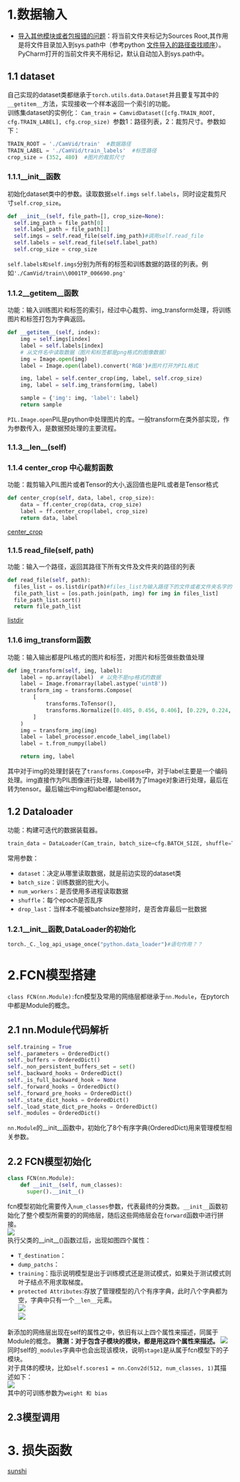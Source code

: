 # 1.数据输入
- [导入其他模块或者包报错的问题](https://blog.csdn.net/sinat_32336967/article/details/105058577)：将当前文件夹标记为Sources Root,其作用是将文件目录加入到sys.path中（参考python [文件导入的路径查找顺序](https://www.cnblogs.com/tulintao/p/11196893.html)）。PyCharm打开的当前文件夹不用标记，默认自动加入到sys.path中。
## 1.1 dataset
自己实现的dataset类都继承于`torch.utils.data.Dataset`并且要复写其中的`__getitem__`方法，实现接收一个样本返回一个索引的功能。  
训练集dataset的实例化：
`Cam_train = CamvidDataset([cfg.TRAIN_ROOT, cfg.TRAIN_LABEL], cfg.crop_size)
`参数1：路径列表，2：裁剪尺寸。参数如下：
```python
TRAIN_ROOT = './CamVid/train'  #数据路径
TRAIN_LABEL = './CamVid/train_labels'  #标签路径
crop_size = (352, 480)  #图片的裁剪尺寸
```
### 1.1.1__init__函数
初始化dataset类中的参数。读取数据`self.imgs` `self.labels`，同时设定裁剪尺寸`self.crop_size`。
```python
def __init__(self, file_path=[], crop_size=None):
  self.img_path = file_path[0]
  self.label_path = file_path[1]
  self.imgs = self.read_file(self.img_path)#调用self.read_file
  self.labels = self.read_file(self.label_path)
  self.crop_size = crop_size
```  
`self.labels和self.imgs`分别为所有的标签和训练数据的路径的列表。例如`'./CamVid/train\\0001TP_006690.png'`
### 1.1.2__getitem__函数
功能：输入训练图片和标签的索引，经过中心裁剪、img_transform处理，将训练图片和标签打包为字典返回。
```python
def __getitem__(self, index):
    img = self.imgs[index]
    label = self.labels[index]
    # 从文件名中读取数据（图片和标签都是png格式的图像数据）
    img = Image.open(img)
    label = Image.open(label).convert('RGB')#图片打开为PIL格式

    img, label = self.center_crop(img, label, self.crop_size)
    img, label = self.img_transform(img, label)

    sample = {'img': img, 'label': label}
    return sample
```
`PIL.Image.open`PIL是python中处理图片的库。一般transform在类外部实现，作为参数传入，是数据预处理的主要流程。
### 1.1.3__len__(self)
### 1.1.4 center_crop 中心裁剪函数
功能：裁剪输入PIL图片或者Tensor的大小,返回值也是PIL或者是Tensor格式
```python
def center_crop(self, data, label, crop_size):
    data = ff.center_crop(data, crop_size)
    label = ff.center_crop(label, crop_size)
    return data, label
```
[center_crop](https://pytorch.org/vision/stable/transforms.html?highlight=center_crop#torchvision.transforms.functional.center_crop)


### 1.1.5 read_file(self, path)
功能：输入一个路径，返回其路径下所有文件及文件夹的路径的列表
```python
def read_file(self, path):
  files_list = os.listdir(path)#files_list为输入路径下的文件或者文件夹名字的列表
  file_path_list = [os.path.join(path, img) for img in files_list]
  file_path_list.sort()
  return file_path_list
```
[listdir](https://docs.python.org/3/library/os.html?highlight=os%20listdir#os.listdir)
### 1.1.6 img_transform函数
功能：输入输出都是PIL格式的图片和标签，对图片和标签做些数值处理
```python
def img_transform(self, img, label):
    label = np.array(label)  # 以免不是np格式的数据
    label = Image.fromarray(label.astype('uint8'))
    transform_img = transforms.Compose(
        [
            transforms.ToTensor(),
            transforms.Normalize([0.485, 0.456, 0.406], [0.229, 0.224, 0.225])
        ]
    )
    img = transform_img(img)
    label = label_processor.encode_label_img(label)
    label = t.from_numpy(label)

    return img, label
```
其中对于img的处理封装在了`transforms.Compose`中，对于label主要是一个编码处理。img直接作为PIL图像进行处理，label转为了Image对象进行处理，最后在转为tensor。最后输出中img和label都是tensor。


## 1.2 Dataloader
功能：构建可迭代的数据装载器。
```python
train_data = DataLoader(Cam_train, batch_size=cfg.BATCH_SIZE, shuffle=True, num_workers=0)
```
常用参数：
  - `dataset`：决定从哪里读取数据，就是前边实现的dataset类
  - `batch_size`：训练数据的批大小。
  - `num_workers`：是否使用多进程读取数据
  - `shuffle`：每个epoch是否乱序
  - `drop_last`：当样本不能被batchsize整除时，是否舍弃最后一批数据
### 1.2.1__init__函数,DataLoader的初始化
```python
torch._C._log_api_usage_once("python.data_loader")#语句作用？？
```

# 2.FCN模型搭建
`class FCN(nn.Module):`fcn模型及常用的网络层都继承于`nn.Module`，在pytorch中都是Module的概念。
## 2.1 nn.Module代码解析
```python
self.training = True
self._parameters = OrderedDict()
self._buffers = OrderedDict()
self._non_persistent_buffers_set = set()
self._backward_hooks = OrderedDict()
self._is_full_backward_hook = None
self._forward_hooks = OrderedDict()
self._forward_pre_hooks = OrderedDict()
self._state_dict_hooks = OrderedDict()
self._load_state_dict_pre_hooks = OrderedDict()
self._modules = OrderedDict()
```
`nn.Module`的__init__函数中，初始化了8个有序字典(OrderedDict)用来管理模型相关参数。
## 2.2 FCN模型初始化
```python
class FCN(nn.Module):
    def __init__(self, num_classes):
      super().__init__()
```
fcn模型初始化需要传入`num_classes`参数，代表最终的分类数。`__init__`函数初始化了整个模型所需要的的网络层，随后这些网络层会在`forward`函数中进行拼接。  
![](assets/fcn模型代码解析-9eb3382c.png)  
执行父类的__init__()函数过后，出现如图四个属性：
- `T_destination`：
- `dump_patchs`：
- `training`：指示说明模型是出于训练模式还是测试模式，如果处于测试模式则叶子结点不用求取梯度。
- `protected Attributes`:存放了管理模型的八个有序字典，此时八个字典都为空，字典中只有一个`__len__`元素。  
![](assets/fcn模型代码解析-6e642927.png)  
![](assets/fcn模型代码解析-aef6d048.png)

新添加的网络层出现在self的属性之中，依旧有以上四个属性来描述，同属于Module的概念。 **猜测：对于包含子模块的模块，都是用这四个属性来描述。**
![](assets/fcn模型代码解析-a1496618.png)  
同时self的`_modules`字典中也会出现该模块，说明`stage1`是从属于fcn模型下的子模块。  
对于具体的模块，比如`self.scores1 = nn.Conv2d(512, num_classes, 1)`其描述如下：  
![](assets/fcn模型代码解析-7e559afb.png)  
其中的可训练参数为`weight 和 bias`
## 2.3模型调用

# 3. 损失函数
[sunshi ](/损失函数优化器.md/#3-2 "优化器2")

